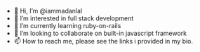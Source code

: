 - 👋 Hi, I’m @iammadanlal
- 👀 I’m interested in full stack development
- 🌱 I’m currently learning ruby-on-rails
- 💞️ I’m looking to collaborate on built-in javascript framework
- 📫 How to reach me, please see the links i provided in my bio.

<!---
iammadanlal/iammadanlal is a ✨ special ✨ repository because its `README.md` (this file) appears on your GitHub profile.
You can click the Preview link to take a look at your changes.
--->
